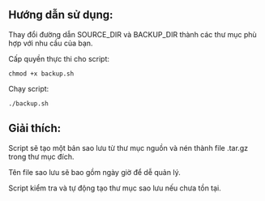 ## Hướng dẫn sử dụng:
Thay đổi đường dẫn SOURCE_DIR và BACKUP_DIR thành các thư mục phù hợp với nhu cầu của bạn.

Cấp quyền thực thi cho script:

```shell
chmod +x backup.sh
```
Chạy script:
```shell
./backup.sh
```

## Giải thích:
Script sẽ tạo một bản sao lưu từ thư mục nguồn và nén thành file .tar.gz trong thư mục đích.

Tên file sao lưu sẽ bao gồm ngày giờ để dễ quản lý.

Script kiểm tra và tự động tạo thư mục sao lưu nếu chưa tồn tại.